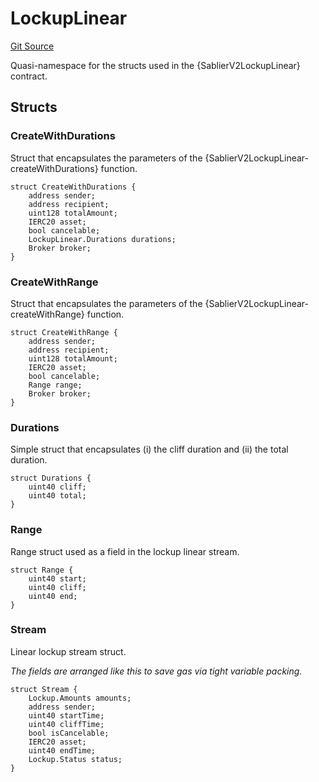 # LockupLinear

[Git Source](https://github.com/sablierhq/v2-core/blob/87a0a16c835ea8e88ddf6a8387898c91c62ab9d1/docs/contracts/v2/reference/core)

Quasi-namespace for the structs used in the {SablierV2LockupLinear} contract.

## Structs

### CreateWithDurations

Struct that encapsulates the parameters of the {SablierV2LockupLinear-createWithDurations} function.

```solidity
struct CreateWithDurations {
    address sender;
    address recipient;
    uint128 totalAmount;
    IERC20 asset;
    bool cancelable;
    LockupLinear.Durations durations;
    Broker broker;
}
```

### CreateWithRange

Struct that encapsulates the parameters of the {SablierV2LockupLinear-createWithRange} function.

```solidity
struct CreateWithRange {
    address sender;
    address recipient;
    uint128 totalAmount;
    IERC20 asset;
    bool cancelable;
    Range range;
    Broker broker;
}
```

### Durations

Simple struct that encapsulates (i) the cliff duration and (ii) the total duration.

```solidity
struct Durations {
    uint40 cliff;
    uint40 total;
}
```

### Range

Range struct used as a field in the lockup linear stream.

```solidity
struct Range {
    uint40 start;
    uint40 cliff;
    uint40 end;
}
```

### Stream

Linear lockup stream struct.

_The fields are arranged like this to save gas via tight variable packing._

```solidity
struct Stream {
    Lockup.Amounts amounts;
    address sender;
    uint40 startTime;
    uint40 cliffTime;
    bool isCancelable;
    IERC20 asset;
    uint40 endTime;
    Lockup.Status status;
}
```
